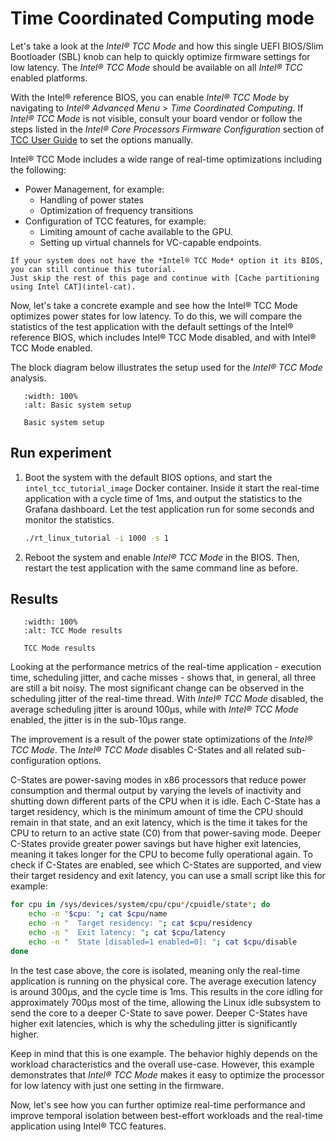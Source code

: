 # Time Coordinated Computing mode

Let's take a look at the *Intel® TCC Mode* and how this single UEFI BIOS/Slim Bootloader (SBL) knob can help to quickly optimize firmware settings for low latency.
The *Intel® TCC Mode* should be available on all *Intel® TCC* enabled platforms.

With the Intel® reference BIOS, you can enable *Intel® TCC Mode* by navigating to *Intel® Advanced Menu > Time Coordinated Computing*. 
If *Intel® TCC Mode* is not visible, consult your board vendor or follow the steps listed in the *Intel® Core Processors Firmware Configuration* section of [TCC User Guide](https://cdrdv2.intel.com/v1/dl/getContent/831868?explicitVersion=true) to set the options manually.

Intel® TCC Mode includes a wide range of real-time optimizations including the following:
- Power Management, for example:
  - Handling of power states 
  - Optimization of frequency transitions 
- Configuration of TCC features, for example:
  - Limiting amount of cache available to the GPU.
  - Setting up virtual channels for VC-capable endpoints.


```{note}
If your system does not have the *Intel® TCC Mode* option it its BIOS, you can still continue this tutorial.
Just skip the rest of this page and continue with [Cache partitioning using Intel CAT](intel-cat).
```

Now, let's take a concrete example and see how the Intel® TCC Mode optimizes power states for low latency.
To do this, we will compare the statistics of the test application with the default settings of the Intel® reference BIOS, which includes Intel® TCC Mode disabled, and with Intel® TCC Mode enabled.

The block diagram below illustrates the setup used for the *Intel® TCC Mode* analysis.
```{figure} images/tcc_setup_basic.svg
   :width: 100%
   :alt: Basic system setup

   Basic system setup
```
 
## Run experiment

1. Boot the system with the default BIOS options, and start the `intel_tcc_tutorial_image` Docker container.
   Inside it start the real-time application with a cycle time of 1ms, and output the statistics to the Grafana dashboard.
   Let the test application run for some seconds and monitor the statistics.

   ```sh
   ./rt_linux_tutorial -i 1000 -s 1
   ```

2. Reboot the system and enable *Intel® TCC Mode* in the BIOS.
   Then, restart the test application with the same command line as before.

## Results

```{figure} images/results_basic.png
   :width: 100%
   :alt: TCC Mode results

   TCC Mode results
```

Looking at the performance metrics of the real-time application - execution time, scheduling jitter, and cache misses - shows that, in general, all three are still a bit noisy.
The most significant change can be observed in the scheduling jitter of the real-time thread.
With *Intel® TCC Mode* disabled, the average scheduling jitter is around 100µs, while with *Intel® TCC Mode* enabled, the jitter is in the sub-10µs range.

The improvement is a result of the power state optimizations of the *Intel® TCC Mode*.
The *Intel® TCC Mode* disables C-States and all related sub-configuration options.  

C-States are power-saving modes in x86 processors that reduce power consumption and thermal output by varying the levels of inactivity and shutting down different parts of the CPU when it is idle.
Each C-State has a target residency, which is the minimum amount of time the CPU should remain in that state, and an exit latency, which is the time it takes for the CPU to return to an active state (C0) from that power-saving mode.
Deeper C-States provide greater power savings but have higher exit latencies, meaning it takes longer for the CPU to become fully operational again. 
To check if C-States are enabled, see which C-States are supported, and view their target residency and exit latency, you can use a small script like this for example:

```bash
for cpu in /sys/devices/system/cpu/cpu*/cpuidle/state*; do
    echo -n "$cpu: "; cat $cpu/name
    echo -n "  Target residency: "; cat $cpu/residency
    echo -n "  Exit latency: "; cat $cpu/latency
    echo -n "  State [disabled=1 enabled=0]: "; cat $cpu/disable
done
```

In the test case above, the core is isolated, meaning only the real-time application is running on the physical core.
The average execution latency is around 300µs, and the cycle time is 1ms.
This results in the core idling for approximately 700µs most of the time, allowing the Linux idle subsystem to send the core to a deeper C-State to save power.
Deeper C-States have higher exit latencies, which is why the scheduling jitter is significantly higher.

Keep in mind that this is one example.
The behavior highly depends on the workload characteristics and the overall use-case.
However, this example demonstrates that *Intel® TCC Mode* makes it easy to optimize the processor for low latency with just one setting in the firmware.

Now, let's see how you can further optimize real-time performance and improve temporal isolation between best-effort workloads and the real-time application using Intel® TCC features.
